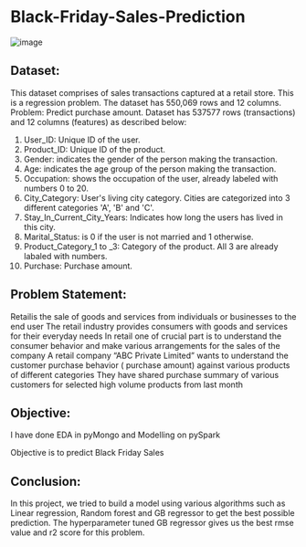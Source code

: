 # Black-Friday-Sales-Prediction

![image](https://user-images.githubusercontent.com/110373742/218309362-83ca962b-2803-419c-84c9-565cfc64242c.png)

## Dataset:
This dataset comprises of sales transactions captured at a retail store. This is a regression problem. The dataset has 550,069 rows and 12 columns.
Problem: Predict purchase amount.
Dataset has 537577 rows (transactions) and 12 columns (features) as described below:
1. User_ID: Unique ID of the user.
2. Product_ID: Unique ID of the product.
3. Gender: indicates the gender of the person making the transaction.
4. Age: indicates the age group of the person making the transaction.
5. Occupation: shows the occupation of the user, already labeled with numbers 0 to 20.
6. City_Category: User's living city category. Cities are categorized into 3 different categories 'A', 'B' and 'C'.
7. Stay_In_Current_City_Years: Indicates how long the users has lived in this city.
8. Marital_Status: is 0 if the user is not married and 1 otherwise.
9. Product_Category_1 to _3: Category of the product. All 3 are already labaled with numbers.
10. Purchase: Purchase amount.

## Problem Statement:
Retailis the sale of goods and services from individuals or businesses to the end user The retail industry provides consumers with goods and services for their everyday needs In retail one of crucial part is to understand the consumer behavior and make various arrangements for the sales of the company A retail company “ABC Private Limited” wants to understand the customer purchase behavior ( purchase amount) against various products of different categories They have shared purchase summary of various customers for selected high volume products from last month

## Objective:
I have done EDA in pyMongo and Modelling on pySpark

Objective is to predict Black Friday Sales

## Conclusion:
In this project, we tried to build a model using various algorithms such as Linear regression, Random forest and GB regressor to get the best possible prediction.
The hyperparameter tuned GB regressor gives us the best rmse value and r2 score for this problem.
